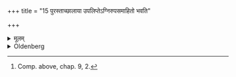 +++
title = "15 पुरस्ताच्छालाया उपलिप्तेऽग्निरुपसमाहितो भवति"

+++

<details><summary>मूलम्</summary>

पुरस्ताच्छालाया उपलिप्तेऽग्निरुपसमाहितो भवति १५
</details>

<details><summary>Oldenberg</summary>

15. [^7]  To the east of the house on a surface besmeared (with cow-dung) wood has been put on the fire.


[^7]:  Comp. above, chap. 9, 2.
</details>
